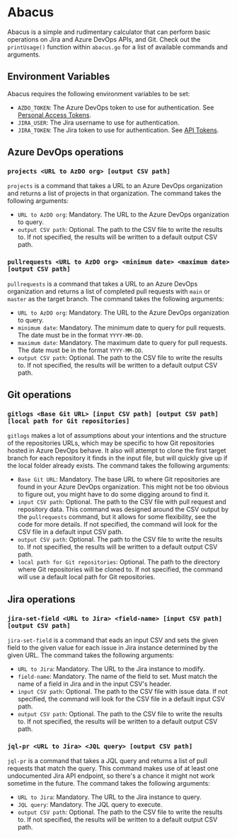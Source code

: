 # Abacus

Abacus is a simple and rudimentary calculator that can perform basic operations on Jira and Azure DevOps APIs, and Git. Check out the `printUsage()` function within `abacus.go` for a list of available commands and arguments.

## Environment Variables

Abacus requires the following environment variables to be set:

- `AZDO_TOKEN`: The Azure DevOps token to use for authentication. See [Personal Access Tokens](https://docs.microsoft.com/en-us/azure/devops/organizations/accounts/use-personal-access-tokens-to-authenticate?view=azure-devops).
- `JIRA_USER`: The Jira username to use for authentication.
- `JIRA_TOKEN`: The Jira token to use for authentication. See [API Tokens](https://support.atlassian.com/atlassian-account/docs/manage-api-tokens-for-your-atlassian-account/).

## Azure DevOps operations

### `projects <URL to AzDO org> [output CSV path]`

`projects` is a command that takes a URL to an Azure DevOps organization and returns a list of projects in that organization. The command takes the following arguments:

- `URL to AzDO org`: Mandatory. The URL to the Azure DevOps organization to query.
- `output CSV path`: Optional. The path to the CSV file to write the results to. If not specified, the results will be written to a default output CSV path.

### `pullrequests <URL to AzDO org> <minimum date> <maximum date> [output CSV path]`

`pullrequests` is a command that takes a URL to an Azure DevOps organization and returns a list of completed pull requests with `main` or `master` as the target branch. The command takes the following arguments:

- `URL to AzDO org`: Mandatory. The URL to the Azure DevOps organization to query.
- `minimum date`: Mandatory. The minimum date to query for pull requests. The date must be in the format `YYYY-MM-DD`.
- `maximum date`: Mandatory. The maximum date to query for pull requests. The date must be in the format `YYYY-MM-DD`.
- `output CSV path`: Optional. The path to the CSV file to write the results to. If not specified, the results will be written to a default output CSV path.

## Git operations

### `gitlogs <Base Git URL> [input CSV path] [output CSV path] [local path for Git repositories]`

`gitlogs` makes a lot of assumptions about your intentions and the structure of the repositories URLs, which may be specific to how Git repositories hosted in Azure DevOps behave. It also will attempt to clone the first target branch for each repository it finds in the input file, but will quickly give up if the local folder already exists. The command takes the following arguments:

- `Base Git URL`: Mandatory. The base URL to where Git repositories are found in your Azure DevOps organization. This might not be too obvious to figure out, you might have to do some digging around to find it.
- `input CSV path`: Optional. The path to the CSV file with pull request and repository data. This command was designed around the CSV output by the `pullrequests` command, but it allows for some flexibility, see the code for more details. If not specified, the command will look for the CSV file in a default input CSV path.
- `output CSV path`: Optional. The path to the CSV file to write the results to. If not specified, the results will be written to a default output CSV path.
- `local path for Git repositories`: Optional. The path to the directory where Git repositories will be cloned to. If not specified, the command will use a default local path for Git repositories.

## Jira operations

### `jira-set-field <URL to Jira> <field-name> [input CSV path] [output CSV path]`

`jira-set-field` is a command that eads an input CSV and sets the given field to the given value for each issue in Jira instance determined by the given URL. The command takes the following arguments:

- `URL to Jira`: Mandatory. The URL to the Jira instance to modify.
- `field-name`: Mandatory. The name of the field to set. Must match the name of a field in Jira and in the input CSV's header.
- `input CSV path`: Optional. The path to the CSV file with issue data. If not specified, the command will look for the CSV file in a default input CSV path.
- `output CSV path`: Optional. The path to the CSV file to write the results to. If not specified, the results will be written to a default output CSV path.

### `jql-pr <URL to Jira> <JQL query> [output CSV path]`

`jql-pr` is a command that takes a JQL query and returns a list of pull requests that match the query. This command makes use of at least one undocumented Jira API endpoint, so there's a chance it might not work sometime in the future. The command takes the following arguments:

- `URL to Jira`: Mandatory. The URL to the Jira instance to query.
- `JQL query`: Mandatory. The JQL query to execute.
- `output CSV path`: Optional. The path to the CSV file to write the results to. If not specified, the results will be written to a default output CSV path.
